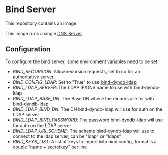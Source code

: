 Bind Server
===========

This repository contains an image.

This image runs a single [DNS Server](http://bind9.net).

## Configuration

To configure the bind server, some environment variables need to be set.

- *BIND_RECURSION*: Allow recursion requests, set to no for an authoritative server.
- *BIND_CONFIG_LDAP*: Set to "True" to use [bind-dyndb-ldap](https://pagure.io/bind-dyndb-ldap)
- *BIND_LDAP_SERVER*: The LDAP IP/DNS name to use with bind-dyndb-ldap
- *BIND_LDAP_BASE_DN*: The Base DN where the records are for with bind-dyndb-ldap
- *BIND_LDAP_BIND_DN*: The DN bind-dyndb-ldap will use for auth on the LDAP server 
- *BIND_LDAP_BIND_PASSWORD*: The password bind-dyndb-ldap will use for auth on the LDAP server 
- *BIND_LDAP_URI_SCHEME*: The scheme bind-dyndb-ldap will use to connect to the ldap server, can be "ldap" or "ldaps"
- *BIND_KEYS_LIST*: A list of keys to import into bind config, format is a couple "name + secretkey" per line
